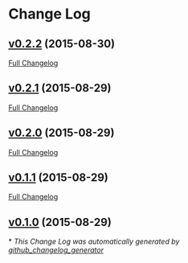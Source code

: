 # Change Log

## [v0.2.2](https://github.com/jasonhutchens/slack_notification_generator/tree/v0.2.2) (2015-08-30)
[Full Changelog](https://github.com/jasonhutchens/slack_notification_generator/compare/v0.2.1...v0.2.2)

## [v0.2.1](https://github.com/jasonhutchens/slack_notification_generator/tree/v0.2.1) (2015-08-29)
[Full Changelog](https://github.com/jasonhutchens/slack_notification_generator/compare/v0.2.0...v0.2.1)

## [v0.2.0](https://github.com/jasonhutchens/slack_notification_generator/tree/v0.2.0) (2015-08-29)
[Full Changelog](https://github.com/jasonhutchens/slack_notification_generator/compare/v0.1.1...v0.2.0)

## [v0.1.1](https://github.com/jasonhutchens/slack_notification_generator/tree/v0.1.1) (2015-08-29)
[Full Changelog](https://github.com/jasonhutchens/slack_notification_generator/compare/v0.1.0...v0.1.1)

## [v0.1.0](https://github.com/jasonhutchens/slack_notification_generator/tree/v0.1.0) (2015-08-29)


\* *This Change Log was automatically generated by [github_changelog_generator](https://github.com/skywinder/Github-Changelog-Generator)*